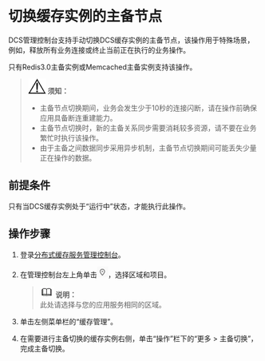 # 切换缓存实例的主备节点<a name="ZH-CN_TOPIC_0148195327"></a>

DCS管理控制台支持手动切换DCS缓存实例的主备节点，该操作用于特殊场景，例如，释放所有业务连接或终止当前正在执行的业务操作。

只有Redis3.0主备实例或Memcached主备实例支持该操作。

>![](public_sys-resources/icon-notice.gif) **须知：**   
>-   主备节点切换期间，业务会发生少于10秒的连接闪断，请在操作前确保应用具备断连重建能力。  
>-   主备节点切换时，新的主备关系同步需要消耗较多资源，请不要在业务繁忙时执行该操作。  
>-   由于主备之间数据同步采用异步机制，主备节点切换期间可能丢失少量正在操作的数据。  

## 前提条件<a name="section46727122"></a>

只有当DCS缓存实例处于“运行中”状态，才能执行此操作。

## 操作步骤<a name="section321623193712"></a>

1.  登录[分布式缓存服务管理控制台](https://console.huaweicloud.com/dcs)。
2.  在管理控制台左上角单击![](figures/icon-region.png)，选择区域和项目。

    >![](public_sys-resources/icon-note.gif) **说明：**   
    >此处请选择与您的应用服务相同的区域。  

3.  单击左侧菜单栏的“缓存管理”。
4.  在需要进行主备切换的缓存实例右侧，单击“操作”栏下的“更多 \> 主备切换”，完成主备切换。

